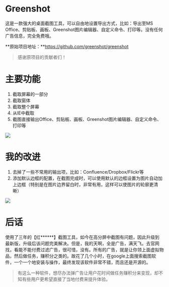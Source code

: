 # Greenshot #

这是一款强大的桌面截图工具，可以自由地设置导出方式，比如：导出至MS Office、剪贴板、画板、Greenshot图片编辑器、自定义命令、打印等。没有任何广告信息，完全免费哦。

**原始项目地址：**https://github.com/greenshot/greenshot
> 感谢原项目的贡献者们！


# 主要功能 #

1. 截取屏幕的一部分
2. 截取窗体
3. 截取整个屏幕
4. 从IE中截取
5. 截图直接输出Office、剪贴板、画板、Greenshot图片编辑器、自定义命令、打印等

![](https://raw.githubusercontent.com/xucongli1989/greenshot/master/2.jpg)


# 我的改进 #

1. 去掉了一些不常用的输出项，比如：Confluence/Dropbox/Flickr等
2. 添加默认边框的配置，在截图完成时，可以使用默认的边框设置为图片自动加上边框（特别是在图片边界留白时，非常有用，这样可以使图片的轮廓更清晰）

![](https://raw.githubusercontent.com/xucongli1989/greenshot/master/1.jpg)

# 后话 #

使用了三年的【红******】截图工具，如今在高分屏中截图有问题，因此升级到最新版，升级后该问题完美解决。但是，我的天啊，全是广告，满天飞。去官网找，看能不能付费过滤广告，很可惜，没有。所有的广告，就是让你领上面虚拟物品，然后做任务，赚积分之类的。故花了几个小时，在google上面搜索截图软件，一个一个地安装与操作，最终发现该软件非常不错，而且还是开源的。

> 有这么一种软件，想尽办法弹广告让用户花时间做任务赚积分来变现，却不知有些用户更希望直接了当地付费来提升体验。



